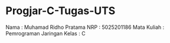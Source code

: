 # Progjar-C-Tugas-UTS

Nama        : Muhamad Ridho Pratama
NRP         : 5025201186
Mata Kuliah : Pemrograman Jaringan
Kelas       : C
